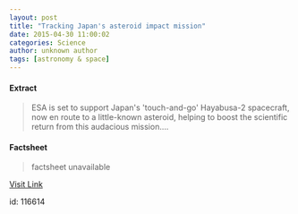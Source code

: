 ```yaml
---
layout: post
title: "Tracking Japan's asteroid impact mission"
date: 2015-04-30 11:00:02
categories: Science
author: unknown author
tags: [astronomy & space]
---
```



#### Extract
>ESA is set to support Japan's 'touch-and-go' Hayabusa-2 spacecraft, now en route to a little-known asteroid, helping to boost the scientific return from this audacious mission....

#### Factsheet
>factsheet unavailable

[Visit Link](http://phys.org/news349594208.html)

id:  116614
